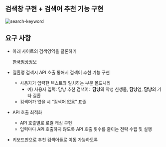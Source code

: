 ## 검색창 구현 + 검색어 추천 기능 구현

![search-keyword](https://user-images.githubusercontent.com/102936206/201240156-017813ca-c9eb-4b8c-98a6-6d043f95c4f2.gif)

## 요구 사항
- 아래 사이트의 검색영역을 클론하기
    
    [한국임상정보](https://clinicaltrialskorea.com/)
    
- 질환명 검색시 API 호출 통해서 검색어 추천 기능 구현
    - 사용자가 입력한 텍스트와 일치하는 부분 볼드처리
        - 예) 사용자 입력: 담낭
              추천 검색어:  **담낭**의 악성 신생물, **담낭**염, **담낭**의 기타 질환
    - 검색어가 없을 시 “검색어 없음” 표출
- API 호출 최적화
    - API 호출별로 로컬 캐싱 구현
    - 입력마다 API 호출하지 않도록 API 호출 횟수를 줄이는 전략 수립 및 실행
- 키보드만으로 추천 검색어들로 이동 가능하도록
